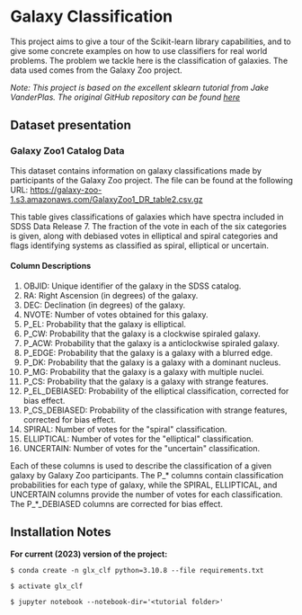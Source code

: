 # Galaxy Classification

This project aims to give a tour of the Scikit-learn library capabilities, and to give some concrete examples on how to use classifiers for real world problems.
The problem we tackle here is the classification of galaxies. The data used comes from the Galaxy Zoo project.

*Note: This project is based on the excellent sklearn tutorial from Jake VanderPlas. The original GitHub repository can be found [here](https://github.com/jakevdp/sklearn_tutorial)*

## Dataset presentation

### Galaxy Zoo1 Catalog Data

This dataset contains information on galaxy classifications made by participants of the Galaxy Zoo project.
The file can be found at the following URL: <https://galaxy-zoo-1.s3.amazonaws.com/GalaxyZoo1_DR_table2.csv.gz>

This table gives classifications of galaxies which have spectra included in SDSS Data Release 7.
The fraction of the vote in each of the six categories is given, along with debiased votes in elliptical and spiral categories and
flags identifying systems as classified as spiral, elliptical or uncertain.

#### Column Descriptions

1. OBJID: Unique identifier of the galaxy in the SDSS catalog.
2. RA: Right Ascension (in degrees) of the galaxy.
3. DEC: Declination (in degrees) of the galaxy.
4. NVOTE: Number of votes obtained for this galaxy.
5. P_EL: Probability that the galaxy is elliptical.
6. P_CW: Probability that the galaxy is a clockwise spiraled galaxy.
7. P_ACW: Probability that the galaxy is a anticlockwise spiraled galaxy.
8. P_EDGE: Probability that the galaxy is a galaxy with a blurred edge.
9. P_DK: Probability that the galaxy is a galaxy with a dominant nucleus.
10. P_MG: Probability that the galaxy is a galaxy with multiple nuclei.
11. P_CS: Probability that the galaxy is a galaxy with strange features.
12. P_EL_DEBIASED: Probability of the elliptical classification, corrected for bias effect.
13. P_CS_DEBIASED: Probability of the classification with strange features, corrected for bias effect.
14. SPIRAL: Number of votes for the "spiral" classification.
15. ELLIPTICAL: Number of votes for the "elliptical" classification.
16. UNCERTAIN: Number of votes for the "uncertain" classification.

Each of these columns is used to describe the classification of a given galaxy by Galaxy Zoo participants.
The P_* columns contain classification probabilities for each type of galaxy, while the SPIRAL, ELLIPTICAL,
and UNCERTAIN columns provide the number of votes for each classification. The P_*_DEBIASED columns are corrected for bias effect.

## Installation Notes

**For current (2023) version of the project:**  

``` shell
$ conda create -n glx_clf python=3.10.8 --file requirements.txt
```

``` shell
$ activate glx_clf
```

``` shell
$ jupyter notebook --notebook-dir='<tutorial folder>'
```

